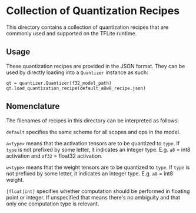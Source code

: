 # Collection of Quantization Recipes

This directory contains a collection of quantization recipes that are commonly
used and supported on the TFLite runtime.

## Usage

These quantization recipes are provided in the JSON format. They can be used by
directly loading into a `Quantizer` instance as such:

```
qt = quantizer.Quantizer(f32_model_path)
qt.load_quantization_recipe(default_a8w8_recipe.json)
```

## Nomenclature

The filenames of recipes in this directory can be interpreted as follows:

`default` specifies the same scheme for all scopes and ops in the model.

`a<type>` means that the activation tensors are to be quantized to `type`.
If `type` is not prefixed by some letter, it indicates an integer type. E.g.
`a8` = int8 activation and `af32` = float32 activation.

`w<type>` means that the weight tensors are to be quantized to `type`.
If `type` is not prefixed by some letter, it indicates an integer type. E.g.
`a8` = int8 weight.

`[float|int]` specifies whether computation should be performed in floating
point or integer. If unspecified that means there's no ambiguity and that only
one computation type is relevant.
